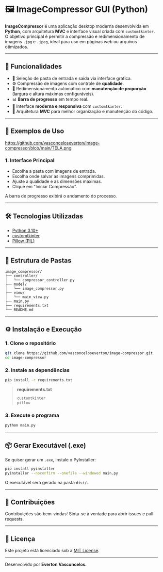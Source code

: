 
# 🖼️ ImageCompressor GUI (Python)

**ImageCompressor** é uma aplicação desktop moderna desenvolvida em **Python**, com arquitetura **MVC** e interface visual criada com `customtkinter`. O objetivo principal é permitir a compressão e redimensionamento de imagens `.jpg` e `.jpeg`, ideal para uso em páginas web ou arquivos otimizados.

---

## 🚀 Funcionalidades

- 📂 Seleção de pasta de entrada e saída via interface gráfica.
- ⚙️ Compressão de imagens com controle de **qualidade**.
- 📏 Redimensionamento automático com **manutenção de proporção** (largura e altura máximas configuráveis).
- 📊 **Barra de progresso** em tempo real.
- 🌙 Interface **moderna e responsiva** com `customtkinter`.
- 🧠 Arquitetura **MVC** para melhor organização e manutenção do código.

---

## 📸 Exemplos de Uso

https://github.com/vasconceloseverton/image-compressor/blob/main/TELA.png

### 1. Interface Principal

- Escolha a pasta com imagens de entrada.
- Escolha onde salvar as imagens comprimidas.
- Ajuste a qualidade e as dimensões máximas.
- Clique em "Iniciar Compressão".

A barra de progresso exibirá o andamento do processo.

---

## 🛠️ Tecnologias Utilizadas

- [Python 3.10+](https://www.python.org/)
- [customtkinter](https://github.com/TomSchimansky/CustomTkinter)
- [Pillow (PIL)](https://pillow.readthedocs.io/en/stable/)

---

## 📁 Estrutura de Pastas

```
image_compressor/
├── controller/
│   └── compressor_controller.py
├── model/
│   └── image_compressor.py
├── view/
│   └── main_view.py
├── main.py
├── requirements.txt
└── README.md

```

---

## ⚙️ Instalação e Execução

### 1. Clone o repositório

```bash
git clone https://github.com/vasconceloseverton/image-compressor.git
cd image-compressor
```

### 2. Instale as dependências

```bash
pip install -r requirements.txt
```

> **requirements.txt**
> ```txt
> customtkinter
> pillow
> ```

### 3. Execute o programa

```bash
python main.py
```

---

## 📦 Gerar Executável (.exe)

Se quiser gerar um `.exe`, instale o PyInstaller:

```bash
pip install pyinstaller
pyinstaller --noconfirm --onefile --windowed main.py
```

O executável será gerado na pasta `dist/`.

---

## 🤝 Contribuições

Contribuições são bem-vindas! Sinta-se à vontade para abrir issues e pull requests.

---

## 📄 Licença

Este projeto está licenciado sob a [MIT License](LICENSE).

---

Desenvolvido por **Everton Vasconcelos**.  

